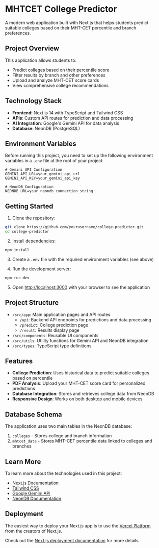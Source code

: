 # MHTCET College Predictor

A modern web application built with Next.js that helps students predict suitable colleges based on their MHT-CET percentile and branch preferences.

## Project Overview

This application allows students to:
- Predict colleges based on their percentile score
- Filter results by branch and other preferences
- Upload and analyze MHT-CET score cards
- View comprehensive college recommendations

## Technology Stack

- **Frontend**: Next.js 14 with TypeScript and Tailwind CSS
- **APIs**: Custom API routes for prediction and data processing
- **AI Integration**: Google's Gemini API for data analysis
- **Database**: NeonDB (PostgreSQL)

## Environment Variables

Before running this project, you need to set up the following environment variables in a `.env` file at the root of your project:

```
# Gemini API Configuration
GEMINI_API_URL=your_gemini_api_url
GEMINI_API_KEY=your_gemini_api_key

# NeonDB Configuration
NEONDB_URL=your_neondb_connection_string
```

## Getting Started

1. Clone the repository:

```bash
git clone https://github.com/yourusername/college-predictor.git
cd college-predictor
```

2. Install dependencies:

```bash
npm install
```

3. Create a `.env` file with the required environment variables (see above)

4. Run the development server:

```bash
npm run dev
```

5. Open [http://localhost:3000](http://localhost:3000) with your browser to see the application

## Project Structure

- `/src/app`: Main application pages and API routes
  - `/api`: Backend API endpoints for predictions and data processing
  - `/predict`: College prediction page
  - `/result`: Results display page
- `/src/components`: Reusable UI components
- `/src/utils`: Utility functions for Gemini API and NeonDB integration
- `/src/types`: TypeScript type definitions

## Features

- **College Prediction**: Uses historical data to predict suitable colleges based on percentile
- **PDF Analysis**: Upload your MHT-CET score card for personalized predictions
- **Database Integration**: Stores and retrieves college data from NeonDB
- **Responsive Design**: Works on both desktop and mobile devices

## Database Schema

The application uses two main tables in the NeonDB database:

1. `colleges` - Stores college and branch information
2. `mhtcet_data` - Stores MHT-CET percentile data linked to colleges and branches

## Learn More

To learn more about the technologies used in this project:

- [Next.js Documentation](https://nextjs.org/docs)
- [Tailwind CSS](https://tailwindcss.com/docs)
- [Google Gemini API](https://ai.google.dev/docs)
- [NeonDB Documentation](https://neon.tech/docs/introduction)

## Deployment

The easiest way to deploy your Next.js app is to use the [Vercel Platform](https://vercel.com/new) from the creators of Next.js.

Check out the [Next.js deployment documentation](https://nextjs.org/docs/app/building-your-application/deploying) for more details.
